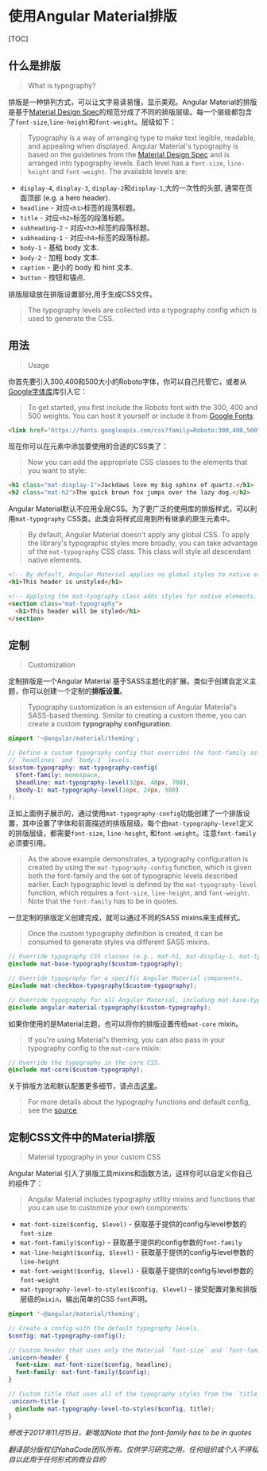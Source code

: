 # 使用Angular Material排版

[TOC]

## 什么是排版

> What is typography?

排版是一种排列方式，可以让文字易读易懂，显示美观。Angular Material的排版是基于[Material Design Spec]( https://material.io/guidelines/style/typography.html)的规范分成了不同的排版层级。每一个层级都包含了`font-size`,`line-height`和`font-weight`。层级如下：

> Typography is a way of arranging type to make text legible, readable, and appealing when displayed. Angular Material's typography is based on the guidelines from the [Material Design Spec]( https://material.io/guidelines/style/typography.html) and is arranged into typography levels. Each level has a `font-size`, `line-height` and `font-weight`. The available levels are:

* `display-4`, `display-3`, `display-2`和`display-1`,大的一次性的头部, 通常在页面顶部 (e.g. a hero header).
* `headline` - 对应`<h1>`标签的段落标题。
* `title` -  对应`<h2>`标签的段落标题。
* `subheading-2` - 对应`<h3>`标签的段落标题。
* `subheading-1` - 对应`<h4>`标签的段落标题。
* `body-1` - 基础 body 文本.
* `body-2` - 加粗 body 文本.
* `caption` - 更小的 body 和 hint 文本.
* `button` - 按钮和锚点.

排版层级放在排版设置部分,用于生成CSS文件。

> The typography levels are collected into a typography config which is used to generate the CSS.

## 用法

> Usage

你首先要引入300,400和500大小的Roboto字体，你可以自己托管它，或者从[Google字体库](https://fonts.google.com/)库引入它：

> To get started, you first include the Roboto font with the 300, 400 and 500 weights. You can host it yourself or include it from [Google Fonts](https://fonts.google.com/):

```html
<link href="https://fonts.googleapis.com/css?family=Roboto:300,400,500" rel="stylesheet">
```

现在你可以在元素中添加要使用的合适的CSS类了：

> Now you can add the appropriate CSS classes to the elements that you want to style:

```html
<h1 class="mat-display-1">Jackdaws love my big sphinx of quartz.</h1>
<h2 class="mat-h2">The quick brown fox jumps over the lazy dog.</h2>
```

Angular Material默认不应用全局CSS。为了更广泛的使用库的排版样式，可以利用`mat-typography` CSS类。此类会将样式应用到所有继承的原生元素中。

> By default, Angular Material doesn't apply any global CSS. To apply the library's typographic styles more broadly, you can take advantage of the `mat-typography` CSS class. This class will style all descendant native elements.

```html
<!-- By default, Angular Material applies no global styles to native elements. -->
<h1>This header is unstyled</h1>

<!-- Applying the mat-tyography class adds styles for native elements. -->
<section class="mat-typography">
  <h1>This header will be styled</h1>
</section>
```

## 定制

> Customization

定制排版是一个Angular Material 基于SASS主题化的扩展。类似于创建自定义主题，你可以创建一个定制的**排版设置**。

> Typography customization is an extension of Angular Material's SASS-based theming. Similar to creating a custom theme, you can create a custom **typography configuration**.

```scss
@import '~@angular/material/theming';

// Define a custom typography config that overrides the font-family as well as the
// `headlines` and `body-1` levels.
$custom-typography: mat-typography-config(
  $font-family: monospace,
  $headline: mat-typography-level(32px, 48px, 700),
  $body-1: mat-typography-level(16px, 24px, 500)
);
```

正如上面例子展示的，通过使用`mat-typography-config`功能创建了一个排版设置，其中设置了字体和前面描述的排版层级。每个由`mat-typography-level`定义的排版层级，都需要`font-size`, `line-height`, 和`font-weight`。注意`font-family`必须要引用。

> As the above example demonstrates, a typography configuration is created by using the `mat-typography-config` function, which is given both the font-family and the set of typographic levels described earlier. Each typographic level is defined by the `mat-typography-level` function, which requires a `font-size`, `line-height`, and `font-weight`. Note that the `font-family` has to be in quotes.


一旦定制的排版定义创建完成，就可以通过不同的SASS mixins来生成样式。

> Once the custom typography definition is created, it can be consumed to generate styles via different SASS mixins.


```scss
// Override typography CSS classes (e.g., mat-h1, mat-display-1, mat-typography, etc.).
@include mat-base-typography($custom-typography);

// Override typography for a specific Angular Material components.
@include mat-checkbox-typography($custom-typography);

// Override typography for all Angular Material, including mat-base-typography and all components.
@include angular-material-typography($custom-typography);
```

如果你使用的是Material主题，也可以将你的排版设置传给`mat-core` mixin。

> If you're using Material's theming, you can also pass in your typography config to the `mat-core` mixin:

```scss
// Override the typography in the core CSS.
@include mat-core($custom-typography);
```


关于排版方法和默认配置更多细节，请点击[这里](https://github.com/angular/material2/blob/master/src/lib/core/typography/_typography.scss)。

> For more details about the typography functions and default config, see the [source](https://github.com/angular/material2/blob/master/src/lib/core/typography/_typography.scss).

## 定制CSS文件中的Material排版

> Material typography in your custom CSS

Angular Material 引入了排版工具mixins和函数方法，这样你可以自定义你自己的组件了：

> Angular Material includes typography utility mixins and functions that you can use to customize your own components:

* `mat-font-size($config, $level)` - 获取基于提供的config与level参数的`font-size`
* `mat-font-family($config)` - 获取基于提供的config参数的`font-family`
* `mat-line-height($config, $level)` - 获取基于提供的config与level参数的`line-height`
* `mat-font-weight($config, $level)` - 获取基于提供的config与level参数的`font-weight`
* `mat-typography-level-to-styles($config, $level)` - 接受配置对象和排版层级的`mixin`，输出简单的CSS `font`声明。

```scss
@import '~@angular/material/theming';

// Create a config with the default typography levels.
$config: mat-typography-config();

// Custom header that uses only the Material `font-size` and `font-family`.
.unicorn-header {
  font-size: mat-font-size($config, headline);
  font-family: mat-font-family($config);
}

// Custom title that uses all of the typography styles from the `title` level.
.unicorn-title {
  @include mat-typography-level-to-styles($config, title);
}
```

*修改于2017年11月15日，新增加Note that the font-family has to be in quotes*

*翻译部分版权归YahaCode团队所有。仅供学习研究之用，任何组织或个人不得私自以此用于任何形式的商业目的*